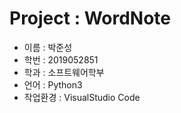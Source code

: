 # Project : WordNote

* 이름 : 박준성
* 학번 : 2019052851
* 학과 : 소프트웨어학부
* 언어 : Python3
* 작업환경 : VisualStudio Code